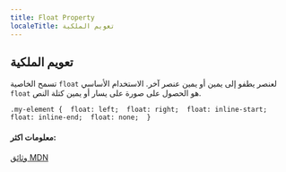 ```yaml
---
title: Float Property
localeTitle: تعويم الملكية
---
```

## تعويم الملكية

تسمح الخاصية `float` لعنصر يطفو إلى يمين أو يمين عنصر آخر. الاستخدام الأساسي `float` هو الحصول على صورة على يسار أو يمين كتلة النص.

 `.my-element { 
  float: left; 
  float: right; 
  float: inline-start; 
  float: inline-end; 
  float: none; 
 } 
` 

#### معلومات اكثر:

[وثائق MDN](https://developer.mozilla.org/en-US/docs/Web/CSS/float)